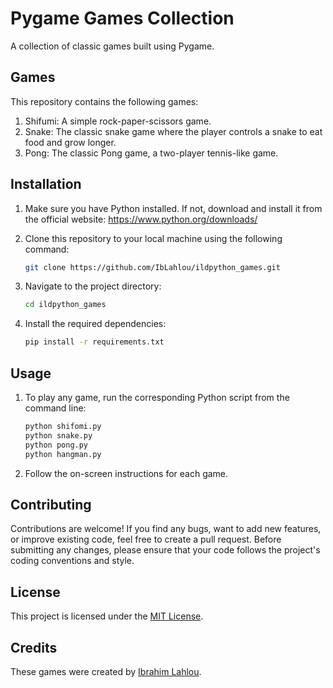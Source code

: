
# Pygame Games Collection

A collection of classic games built using Pygame.

## Games

This repository contains the following games:

1. Shifumi: A simple rock-paper-scissors game.
2. Snake: The classic snake game where the player controls a snake to eat food and grow longer.
3. Pong: The classic Pong game, a two-player tennis-like game.


## Installation

1. Make sure you have Python installed. If not, download and install it from the official website: https://www.python.org/downloads/
2. Clone this repository to your local machine using the following command:

   ```bash
   git clone https://github.com/IbLahlou/ildpython_games.git
   ```

3. Navigate to the project directory:

   ```bash
   cd ildpython_games
   ```

4. Install the required dependencies:

   ```bash
   pip install -r requirements.txt
   ```

## Usage

1. To play any game, run the corresponding Python script from the command line:

   ```bash
   python shifomi.py
   python snake.py
   python pong.py
   python hangman.py
   ```

2. Follow the on-screen instructions for each game.

## Contributing

Contributions are welcome! If you find any bugs, want to add new features, or improve existing code, feel free to create a pull request. Before submitting any changes, please ensure that your code follows the project's coding conventions and style.

## License

This project is licensed under the [MIT License](LICENSE).

## Credits

These games were created by [Ibrahim Lahlou](https://github.com/IbLahlou).




